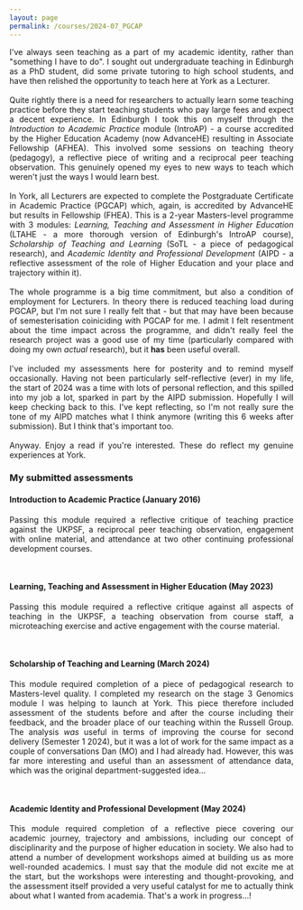 ```yaml
---
layout: page
permalink: /courses/2024-07_PGCAP
---
```


<p align="justify">
I've always seen teaching as a part of my academic identity, rather than "something I have to do". I sought out undergraduate teaching in Edinburgh as a PhD student, did some private tutoring to high school students, and have then relished the opportunity to teach here at York as a Lecturer. <br/><br/>
Quite rightly there is a need for researchers to actually learn some teaching practice before they start teaching students who pay large fees and expect a decent experience. In Edinburgh I took this on myself through the <i>Introduction to Academic Practice</i> module (IntroAP) - a course accredited by the Higher Education Academy (now AdvanceHE) resulting in Associate Fellowship (AFHEA). This involved some sessions on teaching theory (pedagogy), a reflective piece of writing and a reciprocal peer teaching observation. This genuinely opened my eyes to new ways to teach which weren't just the ways I would learn best.<br/><br/>
In York, all Lecturers are expected to complete the Postgraduate Certificate in Academic Practice (PGCAP) which, again, is accredited by AdvanceHE but results in Fellowship (FHEA). This is a 2-year Masters-level programme with 3 modules: <i>Learning, Teaching and Assessment in Higher Education</i> (LTAHE - a more thorough version of Edinburgh's IntroAP course), <i>Scholarship of Teaching and Learning</i> (SoTL - a piece of pedagogical research), and <i>Academic Identity and Professional Development</i> (AIPD - a reflective assessment of the role of Higher Education and your place and trajectory within it).<br/><br/>
The whole programme is a big time commitment, but also a condition of employment for Lecturers. In theory there is reduced teaching load during PGCAP, but I'm not sure I really felt that - but that may have been because of semesterisation coiniciding with PGCAP for me. I admit I felt resentment about the time impact across the programme, and didn't really feel the research project was a good use of my time (particularly compared with doing my own <i>actual</i> research), but it <b>has</b> been useful overall.<br/><br/>
I've included my assessments here for posterity and to remind myself occasionally. Having not been particularly self-reflective (ever) in my life, the start of 2024 was a time with lots of personal reflection, and this spilled into my job a lot, sparked in part by the AIPD submission. Hopefully I will keep checking back to this. I've kept reflecting, so I'm not really sure the tone of my AIPD matches what I think anymore (writing this 6 weeks after submission). But I think that's important too.<br/><br/>
Anyway. Enjoy a read if you're interested. These do reflect my genuine experiences at York. <br/>
</p>

### My submitted assessments
#### Introduction to Academic Practice (January 2016)
<p align="justify">
Passing this module required a reflective critique of teaching practice against the UKPSF, a reciprocal peer teaching observation, engagement with online material, and attendance at two other continuing professional development courses.<br/>
</p>
<object width="500" height="700" type="application/pdf" data="/assets/coursefiles/PGCAP/00_UoE-IntroAP.pdf">
</object>
<br/>

#### Learning, Teaching and Assessment in Higher Education (May 2023)
<p align="justify">
Passing this module required a reflective critique against all aspects of teaching in the UKPSF, a teaching observation from course staff, a microteaching exercise and active engagement with the course material.<br/>
</p>
<object width="500" height="700" type="application/pdf" data="/assets/coursefiles/PGCAP/01_LTAHE.pdf">
</object>
<br/>

#### Scholarship of Teaching and Learning (March 2024)
<p align="justify">
This module required completion of a piece of pedagogical research to Masters-level quality. I completed my research on the stage 3 Genomics module I was helping to launch at York. This piece therefore included assessment of the students before and after the course including their feedback, and the broader place of our teaching within the Russell Group. The analysis <i>was</i> useful in terms of improving the course for second delivery (Semester 1 2024), but it was a lot of work for the same impact as a couple of conversations Dan (MO) and I had already had. However, this was far more interesting and useful than an assessment of attendance data, which was the original department-suggested idea...<br/>
</p>
<object width="500" height="700" type="application/pdf" data="/assets/coursefiles/PGCAP/02_SoTL.pdf">
</object>
<br/>

#### Academic Identity and Professional Development (May 2024)
<p align="justify">
This module required completion of a reflective piece covering our academic journey, trajectory and ambissions, including our concept of disciplinarity and the purpose of higher education in society. We also had to attend a number of development workshops aimed at building us as more well-rounded academics. I must say that the module did not excite me at the start, but the workshops were interesting and thought-provoking, and the assessment itself provided a very useful catalyst for me to actually think about what I wanted from academia. That's a work in progress...!<br/>
</p>
<object width="500" height="700" type="application/pdf" data="/assets/coursefiles/PGCAP/03_AIPD.pdf">
</object>
